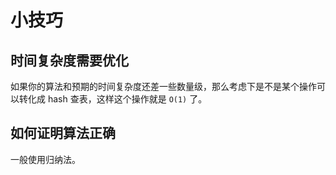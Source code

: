 # 小技巧

<!--
ID: 2eaef63b-10c3-4bba-8674-ae696716f3d4
Status: publish
Date: 2020-07-29T23:37:30
Modified: 2020-07-29T23:37:30
wp_id: 1682
-->

## 时间复杂度需要优化

如果你的算法和预期的时间复杂度还差一些数量级，那么考虑下是不是某个操作可以转化成 hash 查表，这样这个操作就是 `O(1)` 了。

## 如何证明算法正确

一般使用归纳法。